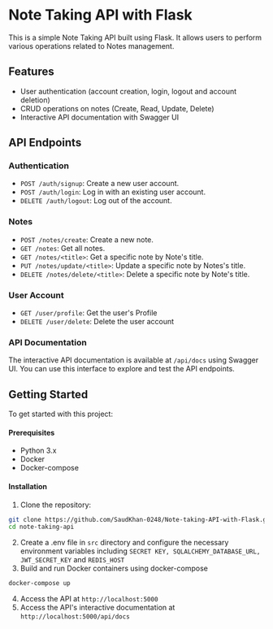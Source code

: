 # Note Taking API with Flask

This is a simple Note Taking API built using Flask. It allows users to perform various operations related to Notes management.

## Features

- User authentication (account creation, login, logout and account deletion)
- CRUD operations on notes (Create, Read, Update, Delete)
- Interactive API documentation with Swagger UI

## API Endpoints

### Authentication

- `POST /auth/signup`: Create a new user account.
- `POST /auth/login`: Log in with an existing user account.
- `DELETE /auth/logout`: Log out of the account.

### Notes

- `POST /notes/create`: Create a new note.
- `GET /notes`: Get all notes.
- `GET /notes/<title>`: Get a specific note by Note's title.
- `PUT /notes/update/<title>`: Update a specific note by Notes's title.
- `DELETE /notes/delete/<title>`: Delete a specific note by Note's title.

### User Account

- `GET /user/profile`: Get the user's Profile
- `DELETE /user/delete`: Delete the user account  

### API Documentation

The interactive API documentation is available at `/api/docs` using Swagger UI. You can use this interface to explore and test the API endpoints.

## Getting Started

To get started with this project:

#### Prerequisites

- Python 3.x
- Docker
- Docker-compose

#### Installation

1. Clone the repository:

```bash
git clone https://github.com/SaudKhan-0248/Note-taking-API-with-Flask.git
cd note-taking-api
```
2. Create a .env file in `src` directory and configure the necessary environment variables including `SECRET KEY, SQLALCHEMY_DATABASE_URL, JWT_SECRET_KEY` and `REDIS_HOST`
3. Build and run Docker containers using docker-compose
```bash
docker-compose up
```
4. Access the API at `http://localhost:5000`
5. Access the API's interactive documentation at `http://localhost:5000/api/docs`
